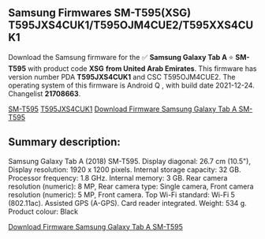 <h2>Samsung Firmwares SM-T595(XSG) T595JXS4CUK1/T595OJM4CUE2/T595XXS4CUK1</h2>
Download the Samsung firmware for the ✅ <strong>Samsung Galaxy Tab A </strong> ⭐ <strong>SM-T595</strong> with product code <strong>XSG</strong> <strong> from United Arab Emirates</strong>. This firmware has version number PDA <strong>T595JXS4CUK1</strong> and CSC T595OJM4CUE2. The operating system of this firmware is Android Q , with build date 2021-12-24. Changelist <strong>21708663</strong>.

[SM-T595](https://samfirm.shop/samsung/model/SM-T595)
[T595JXS4CUK1](https://samfirm.shop/samsung/pda/T595JXS4CUK1)
[Download Firmware Samsung Galaxy Tab A SM-T595](https://samfirm.shop/samsung/firmware/485248)
<h2>Summary description:</h2>
<p>Samsung Galaxy Tab A (2018) SM-T595. Display diagonal: 26.7 cm (10.5"), Display resolution: 1920 x 1200 pixels. Internal storage capacity: 32 GB. Processor frequency: 1.8 GHz. Internal memory: 3 GB. Rear camera resolution (numeric): 8 MP, Rear camera type: Single camera, Front camera resolution (numeric): 5 MP, Front camera. Top Wi-Fi standard: Wi-Fi 5 (802.11ac). Assisted GPS (A-GPS). Card reader integrated. Weight: 534 g. Product colour: Black</p>


[Download Firmware Samsung Galaxy Tab A SM-T595](https://samfirm.shop/samsung/firmware/485248)
